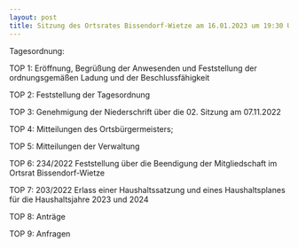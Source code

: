 ```yaml
---
layout: post
title: Sitzung des Ortsrates Bissendorf-Wietze am 16.01.2023 um 19:30 Uhr in der Christophoruskirche
---
```

Tagesordnung: 

TOP 1: Eröffnung, Begrüßung der Anwesenden und Feststellung der ordnungsgemäßen Ladung und der Beschlussfähigkeit

TOP 2: Feststellung der Tagesordnung

TOP 3: Genehmigung der Niederschrift über die 02. Sitzung am 07.11.2022

TOP 4: Mitteilungen des Ortsbürgermeisters;

TOP 5: Mitteilungen der Verwaltung

TOP 6: 234/2022 Feststellung über die Beendigung der Mitgliedschaft im Ortsrat Bissendorf-Wietze

TOP 7: 203/2022 Erlass einer Haushaltssatzung und eines Haushaltsplanes für die Haushaltsjahre 2023 und 2024

TOP 8: Anträge
         
TOP 9: Anfragen 
